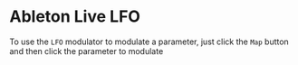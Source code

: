 # Ableton Live LFO

To use the `LFO` modulator to modulate a parameter, just click the `Map` button and then click the parameter to modulate
